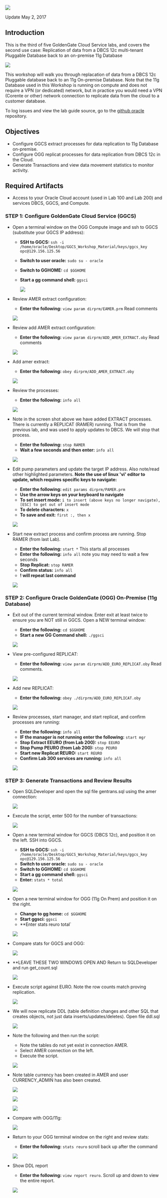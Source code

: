 ![](images/300/lab300.png)

Update May 2, 2017

## Introduction

This is the third of five GoldenGate Cloud Service labs, and covers the second use case: Replication of data from a DBCS 12c multi-tenant Pluggable Database back to an on-premise 11g Database

![](images/100/i3.png)

This workshop will walk you through replacation of data from a DBCS 12c Pluggable database back to an 11g On-premise Database.  Note that the 11g Database used in this Workshop is running on compute and does not require a VPN (or dedicated) network, but in practice you would need a VPN (Corente or other) network connection to replicate data from the cloud to a customer database.

To log issues and view the lab guide source, go to the [github oracle](https://github.com/pcdavies/GoldenGateCloudService/tree/master/workshops/goldengate/issues) repository.

## Objectives

- Configure GGCS extract processes for data replication to 11g Database on-premise.
- Configure OGG replicat processes for data replication from DBCS 12c in the Cloud.
- Generate Transactions and view data movement statistics to monitor activity.

## Required Artifacts

- Access to your Oracle Cloud account (used in Lab 100 and Lab 200) and services DBCS, GGCS, and Compute.

### **STEP 1**: Configure GoldenGate Cloud Service (GGCS)

- Open a terminal window on the OGG Compute image and ssh to GGCS (substitute your GGCS IP address):
	- **SSH to GGCS:** `ssh -i /home/oracle/Desktop/GGCS_Workshop_Material/keys/ggcs_key opc@129.156.125.56`
	- **Switch to user oracle:** `sudo su - oracle`
    - **Switch to GGHOME:** `cd $GGHOME`
	- **Start a gg command shell:** `ggsci`

	    ![](images/300/i1.png)

- Review AMER extract configuration:
    - **Enter the following:** `view param dirprm/EAMER.prm`  Read comments

	![](images/300/i1.1.png)

- Review add AMER extract configuration:
    - **Enter the following:** `view param dirprm/ADD_AMER_EXTRACT.oby`  Read comments

	![](images/300/i2.png)

- Add amer extract:
    - **Enter the following:** `obey dirprm/ADD_AMER_EXTRACT.oby`

	![](images/300/i3.png)

- Review the processes:
	- **Enter the following:** `info all`

	![](images/300/i4.png)

- Note in the screen shot above we have added EXTRACT processes.  There is currently a REPLICAT (RAMER) running.  That is from the previous lab, and was used to apply updates to DBCS.  We will stop that process.
	- **Enter the following:** `stop RAMER`
	- **Wait a few seconds and then enter:** `info all`

	![](images/300/i5.png)

- Edit pump parameters and update the target IP address.  Also note/read other highlighted parameters.  **Note the use of linux 'vi' editor to update, which requires specific keys to navigate:**
	- **Enter the following:** `edit params dirprm/PAMER.prm`
	- **Use the arrow keys on your keyboard to navigate**
	- **To set insert mode:** `i to insert (above keys no longer navigate), [ESC] to get out of insert mode`
	- **To delete characters:** `x`
	- **To save and exit:** `first :, then x`

	![](images/300/i6.png)

- Start new extract process and confirm process are running.  Stop RAMER (from last Lab).
	- **Enter the following:** `start *`  This starts all processes
	- **Enter the following:** `info all` note you may need to wait a few seconds
	- **Stop Replicat:** `stop RAMER`
	- **Confirm status:** `info all`
	- **! will repeat last command**

	![](images/300/i7.png)

### **STEP 2**: Configure Oracle GoldenGate (OGG) On-Premise (11g Database)

- Exit out of the current terminal window.  Enter exit at least twice to ensure you are NOT still in GGCS.  Open a NEW terminal window:
	- **Enter the following:** `cd $GGHOME`
	- **Start a new GG Command shell:** `./ggsci`

	![](images/300/i8.png)

- View pre-configured REPLICAT:
	- **Enter the following:** `view param dirprm/ADD_EURO_REPLICAT.oby`  Read comments.

	![](images/300/i9.png)

- Add new REPLICAT:
	- **Enter the following:** `obey ./dirprm/ADD_EURO_REPLICAT.oby`

	![](images/300/i10.png)

- Review processes, start manager, and start replicat, and confirm processes are running:
	- **Enter the following:** `info all`
	- **IF the manager is not running enter the following:** `start mgr`
	- **Stop Extract EEURO (from Lab 200):** `stop EEURO`
	- **Stop Pump PEURO (from Lab 200):** `stop PEURO`
	- **Start new Replicat REURO:** `start REURO`
	- **Confirm Lab 300 services are running:** `info all`

	![](images/300/i11.png)

### **STEP 3**: Generate Transactions and Review Results

- Open SQLDeveloper and open the sql file gentrans.sql using the amer connection:

	![](images/300/i12.png)

- Execute the script, enter 500 for the number of transactions:

	![](images/300/i13.png)

- Open a new terminal window for GGCS (DBCS 12c), and position it on the left.  SSH into GGCS.
	- **SSH to GGCS:** `ssh -i /home/oracle/Desktop/GGCS_Workshop_Material/keys/ggcs_key opc@129.156.125.56`
	- **Switch to user oracle:** `sudo su - oracle`
    - **Switch to GGHOME:** `cd $GGHOME`
	- **Start a gg command shell:** `ggsci`
	- **Enter:** `stats * total`

	![](images/300/i14.png)

- Open a new terminal window for OGG (11g On Prem) and position it on the right.
	- **Change to gg home:** `cd $GGHOME`
	- **Start ggsci:** `ggsci`
	- **Enter stats reuro total`

	![](images/300/i15.png)

- Compare stats for GGCS and OGG:

	![](images/300/i16.png)

- **LEAVE THESE TWO WINDOWS OPEN AND Return to SQLDeveloper and run get_count.sql

	![](images/300/i17.png)

- Execute script against EURO.  Note the row counts match proving replication.

	![](images/300/i18.png)

- We will now replicate DDL (table definition changes and other SQL that creates objects, not just data inserts/updates/deletes).  Open file ddl.sql

	![](images/300/i19.png)

- Note the following and then run the script:
	- Note the tables do not yet exist in connection AMER.
	- Select AMER connection on the left.
	- Execute the script.

	![](images/300/i20.png)

- Note table currency has been created in AMER and user CURRENCY_ADMIN has also been created.

	![](images/300/i21.png)

	![](images/300/i22.png)

	![](images/300/i23.png)

- Compare with OGG/11g:

	![](images/300/i24.png)

- Return to your OGG terminal window on the right and review stats:
	- **Enter the following:** `stats reuro` scroll back up after the command

	![](images/300/i25.png)

- Show DDL report	
	- **Enter the following:** `view report reuro`.  Scroll up and down to view the entire report.

	![](images/300/i26.png)
